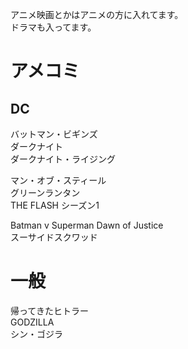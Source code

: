 アニメ映画とかはアニメの方に入れてます。  
ドラマも入ってます。  

# アメコミ
## DC
バットマン・ビギンズ  
ダークナイト  
ダークナイト・ライジング  

マン・オブ・スティール  
グリーンランタン  
THE FLASH シーズン1  

Batman v Superman Dawn of Justice  
スーサイドスクワッド  

# 一般
帰ってきたヒトラー  
GODZILLA  
シン・ゴジラ  